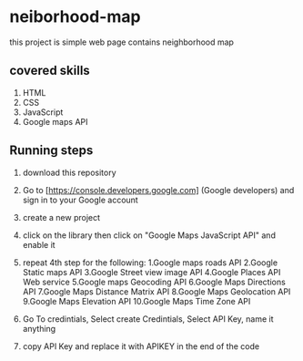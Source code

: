 # neiborhood-map
this project is simple web page contains neighborhood map

## covered skills
1. HTML
2. CSS
3. JavaScript
4. Google maps API

## Running steps
1. download this repository
2. Go to [https://console.developers.google.com] (Google developers) and sign in to your Google account
3. create a new project
4. click on the library then click on "Google Maps JavaScript API" and enable it
5. repeat 4th step for the following:
   1.Google maps roads API
   2.Google Static maps API
   3.Google Street view image API
   4.Google Places API Web service
   5.Google maps Geocoding API
   6.Google Maps Directions API
   7.Google Maps Distance Matrix API
   8.Google Maps Geolocation API
   9.Google Maps Elevation API
   10.Google Maps Time Zone API

6. Go To credintials, Select create Credintials, Select API Key, name it anything
7. copy API Key and replace it with APIKEY in the end of the code
